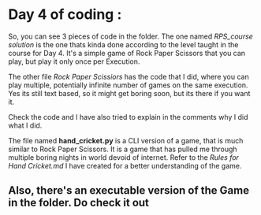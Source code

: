 # Day 4 of coding : 

So, you can see 3 pieces of code in the folder. The one named *RPS_course solution* is the one thats kinda done according to the level taught in the course for Day 4. It's a simple game of Rock Paper Scissors that you can play, but play it only once per Execution.

The other file *Rock Paper Scissiors* has the code that I did, where you can play multiple, potentially infinite number of games on the same execution. Yes its still text based, so it might get boring soon, but its there if you want it. 

Check the code and I have also tried to explain in the comments why I did what I did.

The file named **hand_cricket.py** is a CLI version of a game, that is much similar to Rock Paper Scissors. It is a game that has pulled me through multiple boring nights in world devoid of internet. Refer to the *Rules for Hand Cricket.md* I have created for a better understanding of the game. 

## Also, there's an executable version of the Game in the folder. Do check it out
